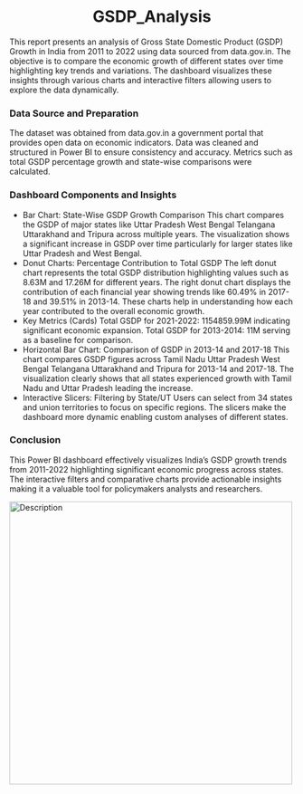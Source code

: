 <h1 align="center" id="title">GSDP_Analysis</h1>

<p id="description">This report presents an analysis of Gross State Domestic Product (GSDP) Growth in India from 2011 to 2022 using data sourced from data.gov.in. The objective is to compare the economic growth of different states over time highlighting key trends and variations. The dashboard visualizes these insights through various charts and interactive filters allowing users to explore the data dynamically.

<h3 >Data Source and Preparation</h3> 

The dataset was obtained from data.gov.in a government portal that provides open data on economic indicators. Data was cleaned and structured in Power BI to ensure consistency and accuracy. Metrics such as total GSDP percentage growth and state-wise comparisons were calculated. 
<h3>Dashboard Components and Insights </h3> 

- Bar Chart: State-Wise GSDP Growth Comparison This chart compares the GSDP of major states like Uttar Pradesh West Bengal Telangana Uttarakhand and Tripura across multiple years. The visualization shows a significant increase in GSDP over time particularly for larger states like Uttar Pradesh and West Bengal. 
- Donut Charts: Percentage Contribution to Total GSDP The left donut chart represents the total GSDP distribution highlighting values such as 8.63M and 17.26M for different years. The right donut chart displays the contribution of each financial year showing trends like 60.49% in 2017-18 and 39.51% in 2013-14. These charts help in understanding how each year contributed to the overall economic growth. 
- Key Metrics (Cards) Total GSDP for 2021-2022: 1154859.99M indicating significant economic expansion. Total GSDP for 2013-2014: 11M serving as a baseline for comparison. 
- Horizontal Bar Chart: Comparison of GSDP in 2013-14 and 2017-18 This chart compares GSDP figures across Tamil Nadu Uttar Pradesh West Bengal Telangana Uttarakhand and Tripura for 2013-14 and 2017-18. The visualization clearly shows that all states experienced growth with Tamil Nadu and Uttar Pradesh leading the increase. 
- Interactive Slicers: Filtering by State/UT Users can select from 34 states and union territories to focus on specific regions. The slicers make the dashboard more dynamic enabling custom analyses of different states. 

<h3>Conclusion</h3>

 This Power BI dashboard effectively visualizes India’s GSDP growth trends from 2011-2022 highlighting significant economic progress across states. The interactive filters and comparative charts provide actionable insights making it a valuable tool for policymakers analysts and researchers.</p>
 

<img src="https://github.com/user-attachments/assets/648731f2-c65c-453d-9621-683ee350ebef" alt="Description" width="500">



